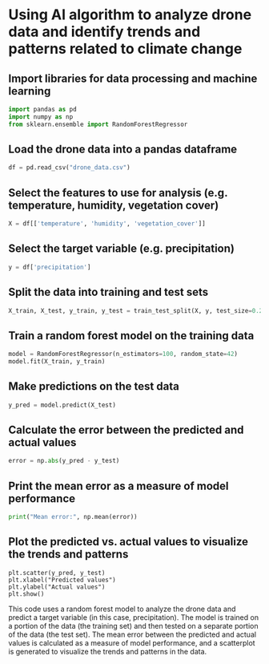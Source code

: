 # Using AI algorithm to analyze drone data and identify trends and patterns related to climate change

## Import libraries for data processing and machine learning
```python
import pandas as pd
import numpy as np
from sklearn.ensemble import RandomForestRegressor
```
## Load the drone data into a pandas dataframe
```python
df = pd.read_csv("drone_data.csv")
```

## Select the features to use for analysis (e.g. temperature, humidity, vegetation cover)
```python
X = df[['temperature', 'humidity', 'vegetation_cover']]
```

## Select the target variable (e.g. precipitation)
```python
y = df['precipitation']
```

## Split the data into training and test sets
```python
X_train, X_test, y_train, y_test = train_test_split(X, y, test_size=0.2, random_state=42)
```

## Train a random forest model on the training data
```python
model = RandomForestRegressor(n_estimators=100, random_state=42)
model.fit(X_train, y_train)
```

## Make predictions on the test data
```python
y_pred = model.predict(X_test)
```

## Calculate the error between the predicted and actual values
```python
error = np.abs(y_pred - y_test)
```

## Print the mean error as a measure of model performance
```python
print("Mean error:", np.mean(error))
```

## Plot the predicted vs. actual values to visualize the trends and patterns
```
plt.scatter(y_pred, y_test)
plt.xlabel("Predicted values")
plt.ylabel("Actual values")
plt.show()
```

This code uses a random forest model to analyze the drone data and predict a target variable (in this case, precipitation). The model is trained on a portion of the data (the training set) and then tested on a separate portion of the data (the test set). The mean error between the predicted and actual values is calculated as a measure of model performance, and a scatterplot is generated to visualize the trends and patterns in the data.
